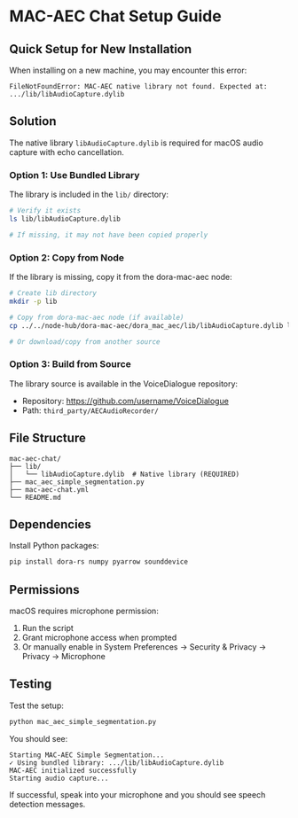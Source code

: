 # MAC-AEC Chat Setup Guide

## Quick Setup for New Installation

When installing on a new machine, you may encounter this error:
```
FileNotFoundError: MAC-AEC native library not found. Expected at: .../lib/libAudioCapture.dylib
```

## Solution

The native library `libAudioCapture.dylib` is required for macOS audio capture with echo cancellation.

### Option 1: Use Bundled Library
The library is included in the `lib/` directory:
```bash
# Verify it exists
ls lib/libAudioCapture.dylib

# If missing, it may not have been copied properly
```

### Option 2: Copy from Node
If the library is missing, copy it from the dora-mac-aec node:
```bash
# Create lib directory
mkdir -p lib

# Copy from dora-mac-aec node (if available)
cp ../../node-hub/dora-mac-aec/dora_mac_aec/lib/libAudioCapture.dylib lib/

# Or download/copy from another source
```

### Option 3: Build from Source
The library source is available in the VoiceDialogue repository:
- Repository: https://github.com/username/VoiceDialogue
- Path: `third_party/AECAudioRecorder/`

## File Structure
```
mac-aec-chat/
├── lib/
│   └── libAudioCapture.dylib  # Native library (REQUIRED)
├── mac_aec_simple_segmentation.py
├── mac-aec-chat.yml
└── README.md
```

## Dependencies

Install Python packages:
```bash
pip install dora-rs numpy pyarrow sounddevice
```

## Permissions

macOS requires microphone permission:
1. Run the script
2. Grant microphone access when prompted
3. Or manually enable in System Preferences → Security & Privacy → Privacy → Microphone

## Testing

Test the setup:
```bash
python mac_aec_simple_segmentation.py
```

You should see:
```
Starting MAC-AEC Simple Segmentation...
✓ Using bundled library: .../lib/libAudioCapture.dylib
MAC-AEC initialized successfully
Starting audio capture...
```

If successful, speak into your microphone and you should see speech detection messages.